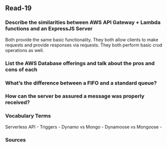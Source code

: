## Read-19

### Describe the similarities between AWS API Gateway + Lambda functions and an ExpressJS Server
Both provide the same basic functionality. They both allow clients to make requests and provide responses via requests. They both perform basic crud operations as well.

### List the AWS Database offerings and talk about the pros and cons of each


### What’s the difference between a FIFO and a standard queue?


### How can the server be assured a message was properly received?

### Vocabulary Terms
Serverless API - 
Triggers -
Dynamo vs Mongo -
Dynamoose vs Mongoose -

### Sources

